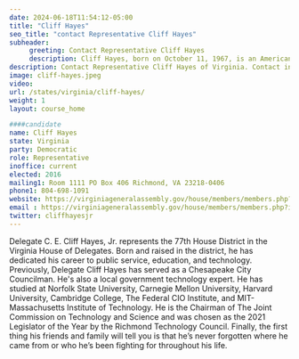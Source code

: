 ```yaml
---
date: 2024-06-18T11:54:12-05:00
title: "Cliff Hayes"
seo_title: "contact Representative Cliff Hayes"
subheader:
     greeting: Contact Representative Cliff Hayes
     description: Cliff Hayes, born on October 11, 1967, is an American politician affiliated with the Democratic Party. He assumed office as a member of the Virginia House of Delegates, representing District 91, on January 10, 2024.
description: Contact Representative Cliff Hayes of Virginia. Contact information for Cliff Hayes includes email address, phone number, and mailing address.
image: cliff-hayes.jpeg
video:
url: /states/virginia/cliff-hayes/
weight: 1
layout: course_home

####candidate
name: Cliff Hayes
state: Virginia
party: Democratic
role: Representative
inoffice: current
elected: 2016
mailing1: Room 1111 PO Box 406 Richmond, VA 23218-0406
phone1: 804-698-1091
website: https://virginiageneralassembly.gov/house/members/members.php?id=H0285/
email : https://virginiageneralassembly.gov/house/members/members.php?id=H0285/
twitter: cliffhayesjr
---
```

Delegate C. E. Cliff Hayes, Jr.  represents the 77th House District in the Virginia House of Delegates. Born and raised in the district, he has dedicated his career to public service, education, and technology.
Previously, Delegate Cliff Hayes has served as  a Chesapeake City Councilman.  He's also a local government technology expert.  He has studied at Norfolk State University, Carnegie Mellon University, Harvard University, Cambridge College, The Federal CIO Institute, and MIT-Massachusetts Institute of Technology. He is the Chairman of The Joint Commission on Technology and Science and was chosen as the 2021 Legislator of the Year by the Richmond Technology Council. Finally, the first thing his friends and family will tell you is that he’s never forgotten where he came from or who he’s been fighting for throughout his life.
